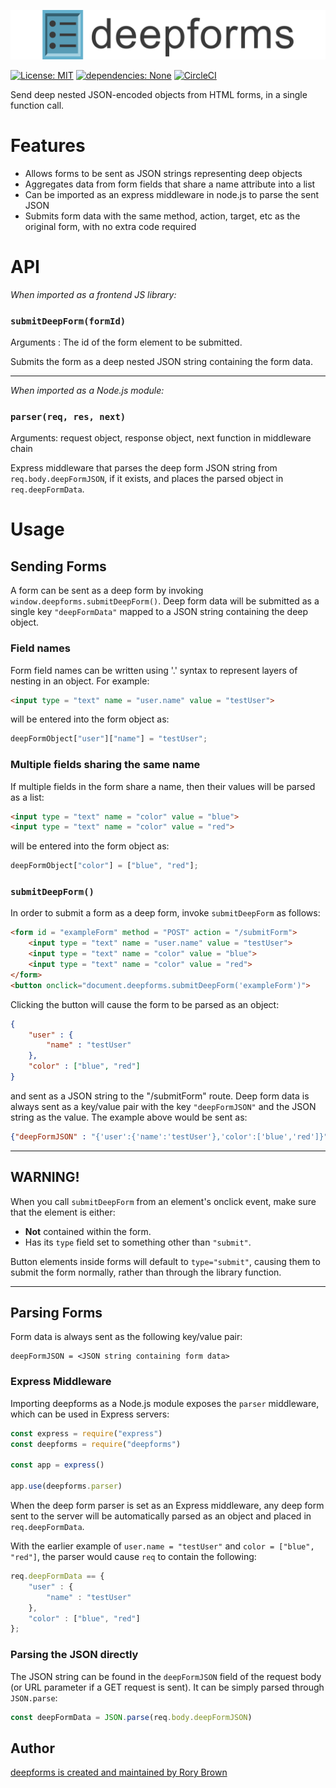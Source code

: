 [![deepforms](https://github.com/rory660/deepforms/blob/master/img/deepformsCentered.png?raw=true)](#)

[![License: MIT](https://img.shields.io/badge/license-MIT-informational)](#) [![dependencies: None](https://img.shields.io/badge/dependencies-none-success)](#) [![CircleCI](https://circleci.com/gh/rory660/deepforms.svg?style=shield&circle-token=d5e081f54b8a54d62f5b2c213a1a88a1399786fc)](https://app.circleci.com/pipelines/github/rory660/deepforms)

Send deep nested JSON-encoded objects from HTML forms, in a single function call.

# Features

- Allows forms to be sent as JSON strings representing deep objects
- Aggregates data from form fields that share a name attribute into a list
- Can be imported as an express middleware in node.js to parse the sent JSON
- Submits form data with the same method, action, target, etc as the original form, with no extra code required

# API

_When imported as a frontend JS library:_

### `submitDeepForm(formId)`

Arguments : The id of the form element to be submitted.

Submits the form as a deep nested JSON string containing the form data.

---

_When imported as a Node.js module:_

### `parser(req, res, next)`

Arguments: request object, response object, next function in middleware chain

Express middleware that parses the deep form JSON string from `req.body.deepFormJSON`, if it exists, and places the parsed object in `req.deepFormData`.

# Usage

## Sending Forms

A form can be sent as a deep form by invoking `window.deepforms.submitDeepForm()`. Deep form data will be submitted as a single key `"deepFormData"` mapped to a JSON string containing the deep object.

### Field names

Form field names can be written using '.' syntax to represent layers of nesting in an object. For example:

```html
<input type = "text" name = "user.name" value = "testUser">
```

will be entered into the form object as:

```js
deepFormObject["user"]["name"] = "testUser";
```

### Multiple fields sharing the same name

If multiple fields in the form share a name, then their values will be parsed as a list:

```html
<input type = "text" name = "color" value = "blue">
<input type = "text" name = "color" value = "red">
```

will be entered into the form object as:

```js
deepFormObject["color"] = ["blue", "red"];
```

### `submitDeepForm()`

In order to submit a form as a deep form, invoke `submitDeepForm` as follows:

```html
<form id = "exampleForm" method = "POST" action = "/submitForm">
    <input type = "text" name = "user.name" value = "testUser">
    <input type = "text" name = "color" value = "blue">
    <input type = "text" name = "color" value = "red">
</form>
<button onclick="document.deepforms.submitDeepForm('exampleForm')">
```

Clicking the button will cause the form to be parsed as an object:

```json
{
    "user" : {
        "name" : "testUser"
    },
    "color" : ["blue", "red"]
}
```

and sent as a JSON string to the "/submitForm" route. Deep form data is always sent as a key/value pair with the key `"deepFormJSON"` and the JSON string as the value. The example above would be sent as:

```json
{"deepFormJSON" : "{'user':{'name':'testUser'},'color':['blue','red']}"}
```

---

## WARNING!
When you call `submitDeepForm` from an element's onclick event, make sure that the element is either:

- __Not__ contained within the form.
- Has its `type` field set to something other than `"submit"`.

Button elements inside forms will default to `type="submit"`, causing them to submit the form normally, rather than through the library function.

---

## Parsing Forms

Form data is always sent as the following key/value pair:

```
deepFormJSON = <JSON string containing form data>
```

### Express Middleware

Importing deepforms as a Node.js module exposes the `parser` middleware, which can be used in Express servers:

```js
const express = require("express")
const deepforms = require("deepforms")

const app = express()

app.use(deepforms.parser)

```

When the deep form parser is set as an Express middleware, any deep form sent to the server will be automatically parsed as an object and placed in `req.deepFormData`.

With the earlier example of `user.name = "testUser"` and `color = ["blue", "red"]`, the parser would cause `req` to contain the following:

```js
req.deepFormData == {
    "user" : {
        "name" : "testUser"
    },
    "color" : ["blue", "red"]
};
```

### Parsing the JSON directly

The JSON string can be found in the `deepFormJSON` field of the request body (or URL parameter if a GET request is sent). It can be simply parsed through `JSON.parse`:

```js
const deepFormData = JSON.parse(req.body.deepFormJSON)
```

## Author

[deepforms is created and maintained by Rory Brown](https://www.rorybrown.info)
